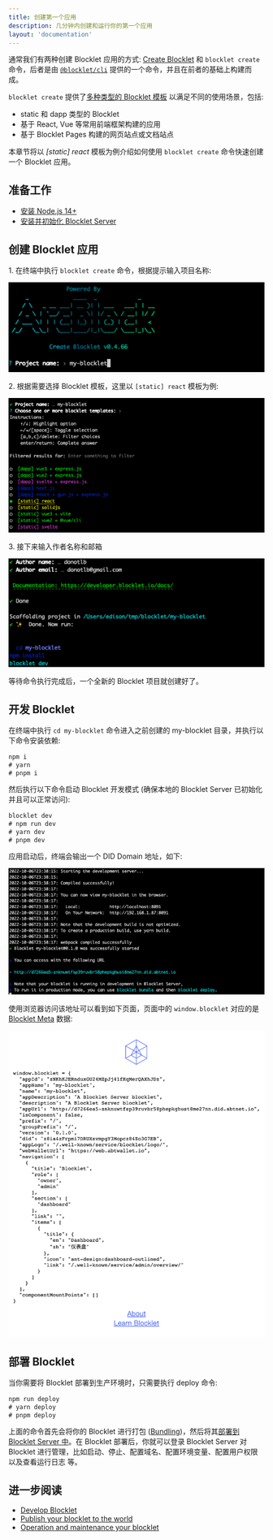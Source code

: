 ```yaml
---
title: 创建第一个应用
description: 几分钟内创建和运行你的第一个应用
layout: 'documentation'
---
```


通常我们有两种创建 Blocklet 应用的方式: [Create Blocklet](https://www.createblocklet.dev/) 和 `blocklet create` 命令，后者是由 [`@blocklet/cli`](/quick-start/blocklet-server) 提供的一个命令，并且在前者的基础上构建而成。

`blocklet create` 提供了[多种类型的 Blocklet 模板](https://www.createblocklet.dev/docs/en/templates) 以满足不同的使用场景，包括:

- static 和 dapp 类型的 Blocklet
- 基于 React, Vue 等常用前端框架构建的应用
- 基于 Blocklet Pages 构建的网页站点或文档站点

本章节将以 _[static] react_ 模板为例介绍如何使用 `blocklet create` 命令快速创建一个 Blocklet 应用。

## 准备工作

- [安装 Node.js 14+](/quick-start/nodejs)
- [安装并初始化 Blocklet Server](/quick-start/blocklet-server)

## 创建 Blocklet 应用

1\. 在终端中执行 `blocklet create` 命令，根据提示输入项目名称:

![](./images/step-1.png)

2\. 根据需要选择 Blocklet 模板，这里以 `[static] react` 模板为例:

![](./images/step-2.png)

3\. 接下来输入作者名称和邮箱

![](./images/step-3.png)

等待命令执行完成后，一个全新的 Blocklet 项目就创建好了。

## 开发 Blocklet

在终端中执行 `cd my-blocklet` 命令进入之前创建的 my-blocklet 目录，并执行以下命令安装依赖:

```shell
npm i
# yarn
# pnpm i
```

然后执行以下命令启动 Blocklet 开发模式 (确保本地的 Blocklet Server 已初始化并且可以正常访问):

```shell
blocklet dev
# npm run dev
# yarn dev
# pnpm dev
```

应用启动后，终端会输出一个 DID Domain 地址，如下:

![](./images/step-4.png)

使用浏览器访问该地址可以看到如下页面，页面中的 `window.blocklet` 对应的是 [Blocklet Meta](/reference/blocklet-spec) 数据:

![](./images/blocklet-home.png)

## 部署 Blocklet

当你需要将 Blocklet 部署到生产环境时，只需要执行 deploy 命令:

```shell
npm run deploy
# yarn deploy
# pnpm deploy
```

上面的命令首先会将你的 Blocklet 进行打包 ([Bundling](/how-to/bundle))，然后将其[部署到 Blocklet Server 中](/how-to/deploy)。在 Blocklet 部署后，你就可以登录 Blocklet Server 对 Blocklet 进行管理，比如启动、停止、配置域名、配置环境变量、配置用户权限以及查看运行日志 等。

## 进一步阅读

- [Develop Blocklet](/how-to/develop)
- [Publish your blocklet to the world](/how-to/publish)
- [Operation and maintenance your blocklet](/how-to/operation)
